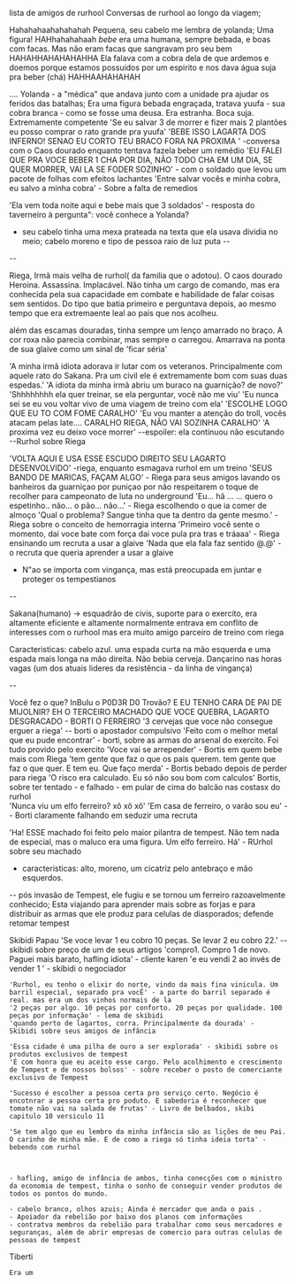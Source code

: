 lista de amigos de rurhool
Conversas de rurhool ao longo da viagem;


Hahahahaahahahahah
Pequena, seu cabelo me lembra de yolanda; Uma figura! HAHhahahahaah *bebe*
era uma humana, sempre bebada,  e boas com facas. Mas não eram facas que sangravam pro seu bem HAHAHHAHAHAHAHHA
Ela falava com a cobra dela de que ardemos e doemos porque estamos possuidos por um espirito e nos dava água suja pra beber (chá) HAHHAAHAHAHAH 

....
Yolanda - a "médica" que andava junto com a unidade pra ajudar os feridos das batalhas; Era uma figura bebada engraçada, tratava yuufa - sua cobra branca - como se fosse uma deusa. Era estranha. Boca suja. Extremamente competente
'Se eu salvar 3 de morrer e fizer mais 2 plantões eu posso comprar o rato grande pra yuufa'
'BEBE ISSO LAGARTA DOS INFERNO! SENAO EU CORTO TEU BRACO FORA NA PROXIMA ' -conversa com o Caos dourado enquanto tentava fazela beber um remédio
'EU FALEI QUE PRA VOCE BEBER 1 CHA POR DIA, NÃO TODO CHA EM UM DIA, SE QUER MORRER, VAI LA SE FODER SOZINHO'  - com o soldado que levou um pacote de folhas com efeitos lachantes 
'Entre salvar vocês e minha cobra, eu salvo a minha cobra' - Sobre a falta de remedios 

'Ela vem toda noite aqui e bebe mais que 3 soldados' - resposta do taverneiro à pergunta": você conhece a Yolanda?


 - seu cabelo tinha uma mexa prateada na texta que ela usava dividia no meio; cabelo moreno e tipo de pessoa raio de luz puta
--



--

Riega, Irmã  mais velha de rurhol( da familia que o adotou). O caos dourado
Heroina. Assassina. Implacável. Não tinha um cargo de comando, mas era conhecida pela sua capacidade em combate e habilidade de falar coisas sem sentidos. 
Do tipo que batia primeiro e perguntava depois, ao mesmo tempo que era extremaente leal ao país que nos acolheu.

além das escamas douradas, tinha sempre um lenço amarrado no braço. A cor roxa não parecia combinar, mas sempre o carregou. Amarrava na ponta de sua glaive como um sinal de 'ficar séria' 



'A minha irmã idiota adorava ir lutar com os veteranos. Principalmente com aquele rato do Sakana. Pra um civil ele é extremamente bom com suas duas espedas.'
'A idiota da minha irmã abriu um buraco na guarnição? de novo?'
'Shhhhhhhh ela quer treinar, se ela perguntar, você não me viu'
'Eu nunca sei se eu vou voltar vivo de uma viagem de treino com ela'
'ESCOLHE LOGO QUE EU TO COM FOME CARALHO'
'Eu vou manter a atenção do troll, vocês atacam pelas late.... CARALHO RIEGA, NÃO VAI SOZINHA CARALHO'
              'A proxima vez eu deixo voce morrer' --espoiler: ela continuou não escutando
         --Rurhol sobre Riega


'VOLTA AQUI E USA ESSE ESCUDO DIREITO SEU LAGARTO DESENVOLVIDO' -riega, enquanto esmagava rurhol em um treino 
'SEUS BANDO DE MARICAS, FAÇAM ALGO' - Riega para seus amigos lavando os banheiros da guarniçao por puniçao por não respeitarem o toque de recolher para campeonato de luta no underground
'Eu... hã ... ... quero o espetinho.. não... o pão... não...' - Riega escolhendo o que ia comer de almoço
'Qual o problema? Sangue tinha que ta dentro da gente mesmo.' - Riega sobre  o conceito de hemorragia interna
'Primeiro você sente o momento, dai voce bate com força dai voce pula pra tras e tráaaa' - Riega ensinando um recruta a usar a glaive
'Nada que ela fala faz sentido @.@' - o recruta que queria aprender a usar a glaive


 - N"ao se importa com vingança, mas está preocupada em juntar e proteger os tempestianos

--

  Sakana(humano) -> esquadrão de civis, suporte para o exercito, era altamente eficiente e altamente normalmente entrava em conflito de interesses com o rurhool mas era muito amigo
  parceiro de treino com riega
  
  Caracteristicas: cabelo azul. uma espada curta na mão esquerda e uma espada mais longa na mão direita. Não bebia cerveja. Dançarino nas horas vagas
  (um dos atuais lideres da resistência - da linha de vingança)


--

  Você fez o que? InBuIu o P0D3R D0  Trovão? E EU TENHO CARA DE PAI DE MIJOLNIR? EH O TERCEIRO MACHADO QUE VOCE QUEBRA, LAGARTO DESGRACADO - BORTI O FERREIRO
  '3 cervejas que voce não consegue erguer a riega' -- borti o apostador compulsivo
  'Feito com o melhor metal que eu pude encontrar' - borti, sobre as armas do arsenal do exercito. Foi tudo provido pelo exercito
  'Voce vai se arrepender' - Bortis em quem bebe mais com Riega
  'tem gente que faz o que os pais querem. tem gente que faz o que quer. E tem eu. Que faço merda' - Bortis bebado depois de perder para riega
  'O risco era calculado. Eu só não sou bom com calculos' Bortis, sobre ter tentado - e falhado - em pular de cima do balcão nas costasx do rurhol\
  'Nunca viu um elfo ferreiro? xô xô xô'
  'Em casa de ferreiro, o varão sou eu' -- Borti claramente falhando em seduzir uma recruta


  'Ha! ESSE machado foi feito pelo maior pilantra de tempest. Não tem nada de especial, mas o maluco era uma figura. Um elfo ferreiro. Há' - RUrhol sobre seu machado

  - caracteristicas: alto, moreno, um cicatriz pelo antebraço e mão esquerdos. 

  -- pós invasão de Tempest, ele fugiu e se tornou um ferreiro razoavelmente conhecido; Esta viajando para aprender mais sobre as forjas e para distribuir as armas que ele produz para celulas de  diasporados; defende retomar tempest









    
 Skibidi Papau
    'Se voce levar 1 eu cobro 10 peças. Se levar 2 eu cobro 22.' -- skibidi sobre preço de um de seus artigos
    'compro1. Compro 1 de novo. Paguei mais barato, hafling idiota' - cliente karen
    'e eu vendi 2 ao invés de vender 1 ' - skibidi o negociador

    'Rurhol, eu tenho o elixir do norte, vindo da mais fina vinicula. Um barril especial, separado pra vocÊ' - a parte do barril separado é real. mas era um dos vinhos normais de la
    '2 peças por algo. 10 peças por conforto. 20 peças por qualidade. 100 peças por informação' - lema de skibidi
    'quando perto de lagartos, corra. Principalmente da dourada' -  Skibidi sobre seus amigos de infância

    'Essa cidade é uma pilha de ouro a ser explorada' - skibidi sobre os produtos exclusivos de tempest
    'É com honra que eu aceito esse cargo. Pelo acolhimento e crescimento de Tempest e de nossos bolsos' - sobre receber o posto de comerciante exclusivo de Tempest

    'Sucesso é escolher a pessoa certa pro serviço certo. Negócio é encotnrar a pessoa certa pro poduto. E sabedoria é reconhecer que tomate não vai na salada de frutas' - Livro de belbados, skibi capitulo 10 versiculo 11

    'Se tem algo que eu lembro da minha infância são as lições de meu Pai. O carinho de minha mãe. E de como a riega só tinha ideia torta' -bebendo com rurhol
    
    
    
    - hafling, amigo de infância de ambos, tinha conecções com o ministro da economia de tempest, tinha o sonho de conseguir vender produtos de todos os pontos do mundo.

    - cabelo branco, olhos azuis; Ainda é mercador que anda o pais .
    - Apoiador da rebelião por baixo dos planos com informações
    - contratva membros da rebelião para trabalhar como seus mercadores e seguranças, além de abrir empresas de comercio para outras celulas de pessoas de tempest


    


















Tiberti

    Era um 
